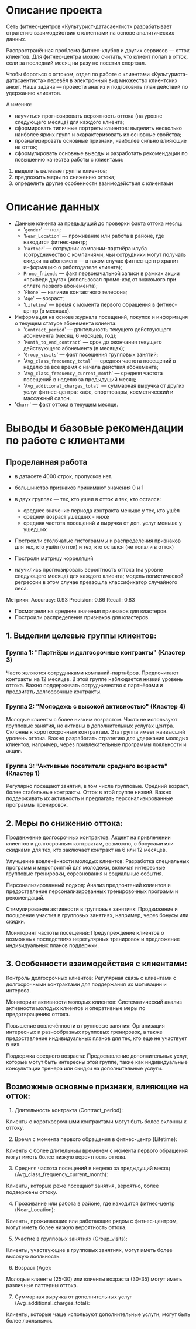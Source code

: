 # Описание проекта

Сеть фитнес-центров «Культурист-датасаентист» разрабатывает стратегию взаимодействия с клиентами на основе аналитических данных. 

Распространённая проблема фитнес-клубов и других сервисов — отток клиентов. Для фитнес-центра можно считать, что клиент попал в отток, если за последний месяц ни разу не посетил спортзал. 

Чтобы бороться с оттоком, отдел по работе с клиентами «Культуриста-датасаентиста» перевёл в электронный вид множество клиентских анкет. Наша задача — провести анализ и подготовить план действий по удержанию клиентов.  

А именно: 
- научиться прогнозировать вероятность оттока (на уровне следующего месяца) для каждого клиента;
- сформировать типичные портреты клиентов: выделить несколько наиболее ярких групп и охарактеризовать их основные свойства;
- проанализировать основные признаки, наиболее сильно влияющие на отток;
- сформулировать основные выводы и разработать рекомендации по повышению качества работы с клиентами:
1) выделить целевые группы клиентов;
2) предложить меры по снижению оттока;
3) определить другие особенности взаимодействия с клиентами

# Описание данных

- Данные клиента за предыдущий до проверки факта оттока месяц:
  - '`gender`' — пол;
  - '`Near_Location`' — проживание или работа в районе, где находится фитнес-центр;
  - '`Partner`' — сотрудник компании-партнёра клуба (сотрудничество с компаниями, чьи сотрудники могут получать скидки на абонемент — в таком случае фитнес-центр хранит информацию о работодателе клиента);
  - `Promo_friends` — факт первоначальной записи в рамках акции «приведи друга» (использовал промо-код от знакомого при оплате первого абонемента);
  - '`Phone`' — наличие контактного телефона;
  - '`Age`' — возраст;
  - '`Lifetime`' — время с момента первого обращения в фитнес-центр (в месяцах).
- Информация на основе журнала посещений, покупок и информация о текущем статусе абонемента клиента:
  - '`Contract_period`' — длительность текущего действующего абонемента (месяц, 6 месяцев, год);
  - '`Month_to_end_contract`' — срок до окончания текущего действующего абонемента (в месяцах);
  - '`Group_visits`' — факт посещения групповых занятий;
  - '`Avg_class_frequency_total`' — средняя частота посещений в неделю за все время с начала действия абонемента;
  - '`Avg_class_frequency_current_month`' — средняя частота посещений в неделю за предыдущий месяц;
  - '`Avg_additional_charges_total`' — суммарная выручка от других услуг фитнес-центра: кафе, спорттовары, косметический и массажный салон.
- '`Churn`' — факт оттока в текущем месяце.

<a id="conclusion"></a>
# Выводы и базовые рекомендации по работе с клиентами

## Проделанная работа
- в датасете 4000 строк, пропусков нет.
- большинство признаков принимают значения 0 и 1
- в двух группах — тех, кто ушел в отток и тех, кто остался:
  - среднее значение периода контракта меньше у тех, кто ушёл
  - средний возраст ушедших - ниже
  - средняя частота посещений и выручка от доп. услуг меньше у ушедших
- Построили столбчатые гистограммы и распределения признаков для тех, кто ушёл (отток) и тех, кто остался (не попали в отток)
- Построли матрицу корреляций

- научились прогнозировать вероятность оттока (на уровне следующего месяца) для каждого клиента; модель логистической регрессии в этом случае превзошла классификатор случайного леса.

Метрики:
Accuracy: 0.93
Precision: 0.86
Recall: 0.83

- Посмотрели на средние значения признаков для кластеров. 
- Построили распределения признаков для кластеров. 

## 1. Выделим целевые группы клиентов:

### Группа 1: "Партнёры и долгосрочные контракты" (Кластер 3)

Часто являются сотрудниками компаний-партнёров.
Предпочитают контракты на 12 месяцев.
В этой группе наблюдается низкий уровень оттока.
Важно поддерживать сотрудничество с партнёрами и продвигать долгосрочные контракты.
### Группа 2: "Молодежь с высокой активностью" (Кластер 4)

Молодые клиенты с более низким возрастом.
Часто не используют групповые занятия, но активны в дополнительных услугах центра.
Склонны к короткосрочным контрактам.
Эта группа имеет наивысший уровень оттока. Важно разработать стратегию для удержания молодых клиентов, например, через привлекательные программы лояльности и акции.
### Группа 3: "Активные посетители среднего возраста" (Кластер 1)

Регулярно посещают занятия, в том числе групповые.
Средний возраст, более стабильные контракты.
Отток в этой группе низкий.
Важно поддерживать их активность и предлагать персонализированные программы тренировок.

## 2. Меры по снижению оттока:

Продвижение долгосрочных контрактов: Акцент на привлечении клиентов к долгосрочным контрактам, возможно, с бонусами или скидками для тех, кто заключает контракт на 6 или 12 месяцев.

Улучшение вовлечённости молодых клиентов: Разработка специальных программ и мероприятий для молодежи, включая интересные групповые тренировки, соревнования и социальные события.

Персонализированный подход: Анализ предпочтений клиентов и предоставление персонализированных тренировочных программ и рекомендаций.

Стимулирование активности в групповых занятиях: Продвижение и поощрение участия в групповых занятиях, например, через бонусы или скидки.

Мониторинг частоты посещений: Предупреждение клиентов о возможных последствиях нерегулярных тренировок и предложение индивидуальных планов поддержки.

## 3. Особенности взаимодействия с клиентами:

Контроль долгосрочных клиентов: Регулярная связь с клиентами с долгосрочными контрактами для поддержания их мотивации и интереса.

Мониторинг активности молодых клиентов: Систематический анализ активности молодых клиентов и оперативные меры по предотвращению оттока.

Повышение вовлечённости в групповые занятия: Организация интересных и разнообразных групповых тренировок, а также предоставление индивидуальных планов для тех, кто еще не участвует в них.

Поддержка среднего возраста: Предоставление дополнительных услуг, которые могут быть интересны этой группе, такие как индивидуальные консультации тренера или скидки на дополнительные услуги.

## Возможные основные признаки, влияющие на отток:

1. Длительность контракта (Contract_period):

Клиенты с короткосрочными контрактами могут быть более склонны к оттоку.

2. Время с момента первого обращения в фитнес-центр (Lifetime):

Клиенты с более длительным временем с момента первого обращения могут иметь более низкую вероятность оттока.

3. Средняя частота посещений в неделю за предыдущий месяц (Avg_class_frequency_current_month):

Клиенты, которые реже посещают занятия, вероятно, более подвержены оттоку.

4. Проживание или работа в районе, где находится фитнес-центр (Near_Location):

Клиенты, проживающие или работающие рядом с фитнес-центром, могут иметь более низкую вероятность оттока.

5. Участие в групповых занятиях (Group_visits):

Клиенты, участвующие в групповых занятиях, могут иметь более высокую лояльность.

6. Возраст (Age):

Молодые клиенты (25-30) или клиенты возраста (30-35) могут иметь различные паттерны оттока.

7. Суммарная выручка от дополнительных услуг (Avg_additional_charges_total):

Клиенты, которые чаще используют дополнительные услуги, могут быть более лояльными.